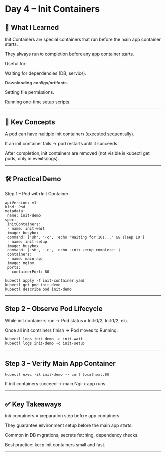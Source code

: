 # Day 4 – Init Containers

## 📌 What I Learned

Init Containers are special containers that run before the main app container starts.

They always run to completion before any app container starts.

Useful for:

Waiting for dependencies (DB, service).

Downloading configs/artifacts.

Setting file permissions.

Running one-time setup scripts.




---

## 📖 Key Concepts

A pod can have multiple init containers (executed sequentially).

If an init container fails → pod restarts until it succeeds.

After completion, init containers are removed (not visible in kubectl get pods, only in events/logs).



---

## 🛠️ Practical Demo

Step 1 – Pod with Init Container
```
apiVersion: v1
kind: Pod
metadata:
 name: init-demo
spec:
 initContainers:
 - name: init-wait
 image: busybox
 command: ['sh', '-c', 'echo "Waiting for 10s..." && sleep 10']
 - name: init-setup
 image: busybox
 command: ['sh', '-c', 'echo "Init setup complete"']
 containers:
 - name: main-app
 image: nginx
 ports:
 - containerPort: 80
```

```
kubectl apply -f init-container.yaml
kubectl get pod init-demo
kubectl describe pod init-demo
```

---

## Step 2 – Observe Pod Lifecycle

While init containers run → Pod status = Init:0/2, Init:1/2, etc.

Once all init containers finish → Pod moves to Running.

```
kubectl logs init-demo -c init-wait
kubectl logs init-demo -c init-setup
```

---

## Step 3 – Verify Main App Container

```
kubectl exec -it init-demo -- curl localhost:80
```
If init containers succeed → main Nginx app runs.



---

## ✅ Key Takeaways

Init containers = preparation step before app containers.

They guarantee environment setup before the main app starts.

Common in DB migrations, secrets fetching, dependency checks.

Best practice: keep init containers small and fast.



---
